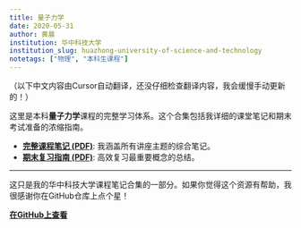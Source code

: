 ```yaml
---
title: 量子力学
date: 2020-05-31
author: 黄晨
institution: 华中科技大学
institution_slug: huazhong-university-of-science-and-technology
notetags: ["物理", "本科生课程"]
---
```


（以下中文内容由Cursor自动翻译，还没仔细检查翻译内容，我会缓慢手动更新的！）

这里是本科**量子力学**课程的完整学习体系。这个合集包括我详细的课堂笔记和期末考试准备的浓缩指南。

- [**完整课程笔记 (PDF)**](/notes/quantum-mechanics/pdf/quantum-mechanics.pdf): 我涵盖所有讲座主题的综合笔记。
- [**期末复习指南 (PDF)**](/notes/quantum-mechanics/pdf/review-quantum-mechanics.pdf): 高效复习最重要概念的总结。

---

这只是我的华中科技大学课程笔记合集的一部分。如果你觉得这个资源有帮助，我很感谢你在GitHub仓库上点个星！

[**在GitHub上查看**](https://github.com/chenx820/HUST-course-notes)

